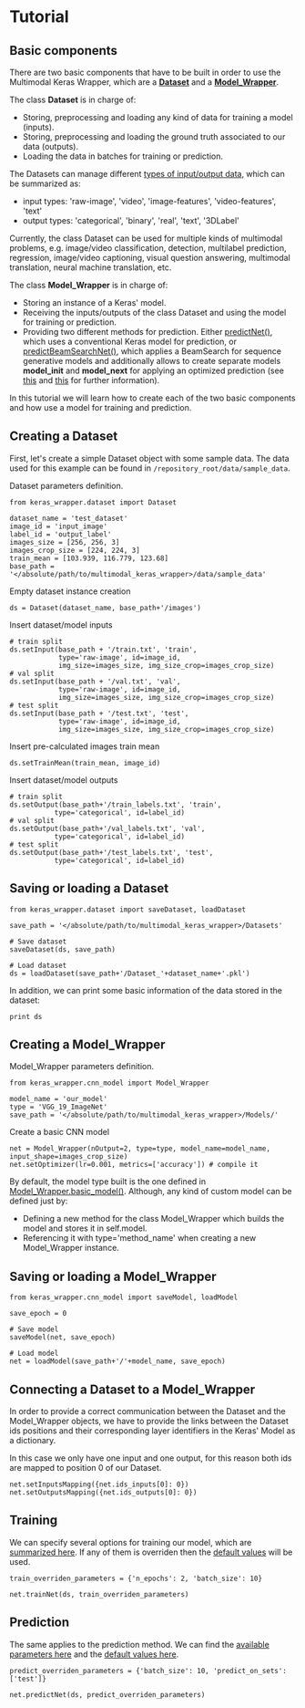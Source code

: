 # Tutorial

## Basic components

There are two basic components that have to be built in order to use the Multimodal Keras Wrapper,
which are a **[Dataset](https://github.com/MarcBS/multimodal_keras_wrapper/blob/6d0b11248fd353cc189f674dc30beaf9689da182/keras_wrapper/dataset.py#L331)** and a **[Model_Wrapper](https://github.com/MarcBS/multimodal_keras_wrapper/blob/6d0b11248fd353cc189f674dc30beaf9689da182/keras_wrapper/cnn_model.py#L154)**.

The class **Dataset** is in charge of:
- Storing, preprocessing and loading any kind of data for training a model (inputs).
- Storing, preprocessing and loading the ground truth associated to our data (outputs).
- Loading the data in batches for training or prediction.

The Datasets can manage different [types of input/output data](https://github.com/MarcBS/multimodal_keras_wrapper/blob/6d0b11248fd353cc189f674dc30beaf9689da182/keras_wrapper/dataset.py#L389-L390), which can be summarized as:
- input types: 'raw-image', 'video', 'image-features', 'video-features', 'text'
- output types: 'categorical', 'binary', 'real', 'text', '3DLabel'

Currently, the class Dataset can be used for multiple kinds of multimodal problems,
e.g. image/video classification, detection, multilabel prediction, regression, image/video captioning, 
visual question answering, multimodal translation, neural machine translation, etc.

The class **Model_Wrapper** is in charge of:
- Storing an instance of a Keras' model.
- Receiving the inputs/outputs of the class Dataset and using the model for training or prediction.
- Providing two different methods for prediction. Either [predictNet()](http://marcbs.github.io/multimodal_keras_wrapper/modules.html#keras_wrapper.cnn_model.Model_Wrapper.predictNet), which uses a conventional Keras model for prediction, or [predictBeamSearchNet()](http://marcbs.github.io/multimodal_keras_wrapper/modules.html#keras_wrapper.cnn_model.Model_Wrapper.predictBeamSearchNet), which applies a BeamSearch for sequence generative models and additionally allows to create separate models **model_init** and **model_next** for applying an optimized prediction (see [this](https://github.com/MarcBS/multimodal_keras_wrapper/blob/b348ce9d52404434b1e98316c7f09b5d5fd3df00/keras_wrapper/cnn_model.py#L1319-L1328) and [this](https://github.com/MarcBS/multimodal_keras_wrapper/blob/f269207a65bfc77d5c2c89ea708bad8bff7f72ab/keras_wrapper/cnn_model.py#L1057) for further information). 

In this tutorial we will learn how to create each of the two basic components and how use a
model for training and prediction.


## Creating a Dataset

First, let's create a simple Dataset object with some sample data. 
The data used for this example can be found in `/repository_root/data/sample_data`.


Dataset parameters definition.

```
from keras_wrapper.dataset import Dataset

dataset_name = 'test_dataset'
image_id = 'input_image'
label_id = 'output_label'
images_size = [256, 256, 3]
images_crop_size = [224, 224, 3]
train_mean = [103.939, 116.779, 123.68]
base_path = '</absolute/path/to/multimodal_keras_wrapper>/data/sample_data'
```

Empty dataset instance creation

```
ds = Dataset(dataset_name, base_path+'/images')
```


Insert dataset/model inputs

```
# train split
ds.setInput(base_path + '/train.txt', 'train',
            type='raw-image', id=image_id,
            img_size=images_size, img_size_crop=images_crop_size)
# val split
ds.setInput(base_path + '/val.txt', 'val',
            type='raw-image', id=image_id,
            img_size=images_size, img_size_crop=images_crop_size)
# test split
ds.setInput(base_path + '/test.txt', 'test',
            type='raw-image', id=image_id,
            img_size=images_size, img_size_crop=images_crop_size)
```

Insert pre-calculated images train mean

```
ds.setTrainMean(train_mean, image_id)
```

Insert dataset/model outputs

```
# train split 
ds.setOutput(base_path+'/train_labels.txt', 'train',
           type='categorical', id=label_id)
# val split
ds.setOutput(base_path+'/val_labels.txt', 'val',
           type='categorical', id=label_id)
# test split        
ds.setOutput(base_path+'/test_labels.txt', 'test',
           type='categorical', id=label_id)
```

## Saving or loading a Dataset

```
from keras_wrapper.dataset import saveDataset, loadDataset

save_path = '</absolute/path/to/multimodal_keras_wrapper>/Datasets'

# Save dataset
saveDataset(ds, save_path)

# Load dataset
ds = loadDataset(save_path+'/Dataset_'+dataset_name+'.pkl')
```

In addition, we can print some basic information of the data stored in the dataset:

```
print ds
```

## Creating a Model_Wrapper

Model_Wrapper parameters definition.

```
from keras_wrapper.cnn_model import Model_Wrapper

model_name = 'our_model'
type = 'VGG_19_ImageNet'
save_path = '</absolute/path/to/multimodal_keras_wrapper>/Models/'
```

Create a basic CNN model

```
net = Model_Wrapper(nOutput=2, type=type, model_name=model_name, input_shape=images_crop_size)
net.setOptimizer(lr=0.001, metrics=['accuracy']) # compile it
```

By default, the model type built is the one defined in [Model_Wrapper.basic_model()](https://github.com/MarcBS/multimodal_keras_wrapper/blob/6d0b11248fd353cc189f674dc30beaf9689da182/keras_wrapper/cnn_model.py#L2003).
Although, any kind of custom model can be defined just by:
- Defining a new method for the class Model_Wrapper which builds the model and stores it in self.model.
- Referencing it with type='method_name' when creating a new Model_Wrapper instance.


## Saving or loading a Model_Wrapper

```
from keras_wrapper.cnn_model import saveModel, loadModel

save_epoch = 0

# Save model
saveModel(net, save_epoch)

# Load model
net = loadModel(save_path+'/'+model_name, save_epoch)
```


## Connecting a Dataset to a Model_Wrapper

In order to provide a correct communication between the Dataset and the Model_Wrapper objects, we have to provide the links between the Dataset ids positions and their corresponding layer identifiers in the Keras' Model as a dictionary.

In this case we only have one input and one output, for this reason both ids are mapped to position 0 of our Dataset.

```
net.setInputsMapping({net.ids_inputs[0]: 0})
net.setOutputsMapping({net.ids_outputs[0]: 0})
```


## Training

We can specify several options for training our model, which are [summarized here](http://marcbs.github.io/multimodal_keras_wrapper/modules.html#keras_wrapper.cnn_model.Model_Wrapper.trainNet). If any of them is overriden then the [default values](https://github.com/MarcBS/multimodal_keras_wrapper/blob/011393580b2253a01c168d638b8c0bd06fe6d522/keras_wrapper/cnn_model.py#L454-L458) will be used.

```
train_overriden_parameters = {'n_epochs': 2, 'batch_size': 10}

net.trainNet(ds, train_overriden_parameters)
```

## Prediction

The same applies to the prediction method. We can find the [available parameters here](http://marcbs.github.io/multimodal_keras_wrapper/modules.html#keras_wrapper.cnn_model.Model_Wrapper.predictNet) and the [default values here](https://github.com/MarcBS/multimodal_keras_wrapper/blob/011393580b2253a01c168d638b8c0bd06fe6d522/keras_wrapper/cnn_model.py#L1468-L1470).

```
predict_overriden_parameters = {'batch_size': 10, 'predict_on_sets': ['test']}

net.predictNet(ds, predict_overriden_parameters)
```